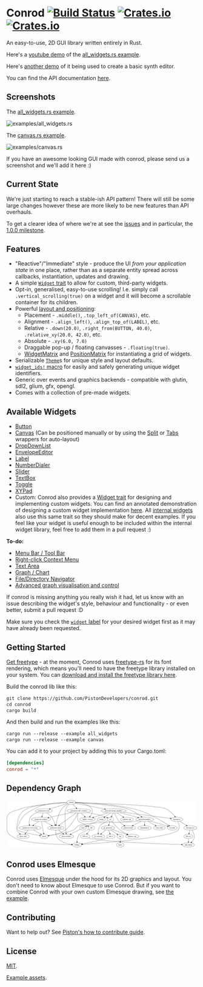 # Conrod [![Build Status](https://travis-ci.org/PistonDevelopers/conrod.svg?branch=master)](https://travis-ci.org/PistonDevelopers/conrod) [![Crates.io](https://img.shields.io/crates/v/conrod.svg)](https://crates.io/crates/conrod) [![Crates.io](https://img.shields.io/crates/l/conrod.svg)](https://github.com/PistonDevelopers/conrod/blob/master/LICENSE)

An easy-to-use, 2D GUI library written entirely in Rust.

Here's a [youtube demo](https://www.youtube.com/watch?v=n2UrjogA0j0) of the [all_widgets.rs example](https://github.com/PistonDevelopers/conrod/blob/master/examples/all_widgets.rs).

Here's [another demo](https://www.youtube.com/watch?v=_ZXLCVibI8c) of it being used to create a basic synth editor.

You can find the API documentation [here](http://docs.piston.rs/conrod/conrod/).


Screenshots
-----------

The [all_widgets.rs example](https://github.com/PistonDevelopers/conrod/blob/master/examples/all_widgets.rs).

![examples/all_widgets.rs](http://i.imgur.com/xKXISdc.png)

The [canvas.rs example](https://github.com/PistonDevelopers/conrod/blob/master/examples/canvas.rs).

![examples/canvas.rs](http://i.imgur.com/YtjjEJX.png)

If you have an awesome looking GUI made with conrod, please send us a screenshot and we'll add it here :)


Current State
-------------

We're just starting to reach a stable-ish API pattern! There will still be some large changes however these are more likely to be new features than API overhauls.

To get a clearer idea of where we're at see the [issues](https://github.com/PistonDevelopers/conrod/issues) and in particular, the [1.0.0 milestone](https://github.com/PistonDevelopers/conrod/milestones/1.0.0).


Features
--------

- "Reactive"/"Immediate" style - produce the UI *from your application state* in one place, rather than as a separate entity spread across callbacks, instantiation, updates and drawing.
- A simple [`Widget` trait](http://docs.piston.rs/conrod/conrod/trait.Widget.html) to allow for custom, third-party widgets.
- Opt-in, generalised, easy-to-use scrolling! I.e. simply call `.vertical_scrolling(true)` on a widget and it will become a scrollable container for its children.
- Powerful [layout and positioning](http://docs.piston.rs/conrod/conrod/trait.Positionable.html):
    - Placement - `.middle()`, `.top_left_of(CANVAS)`, etc.
    - Alignment - `.align_left()`, `.align_top_of(LABEL)`, etc.
    - Relative - `.down(20.0)`, `.right_from(BUTTON, 40.0)`, `.relative_xy(20.0, 42.0)`, etc.
    - Absolute - `.xy(6.0, 7.0)`
    - Draggable pop-up / floating canvasses - `.floating(true)`.
    - [WidgetMatrix](http://docs.piston.rs/conrod/conrod/struct.WidgetMatrix.html) and [PositionMatrix](http://docs.piston.rs/conrod/conrod/struct.PositionMatrix.html) for instantiating a grid of widgets. 
- Serializable [`Theme`](http://docs.piston.rs/conrod/conrod/theme/struct.Theme.html)s for unique style and layout defaults.
- [`widget_ids!` macro](http://docs.piston.rs/conrod/conrod/macro.widget_ids!.html) for easily and safely generating unique widget identifiers.
- Generic over events and graphics backends - compatible with glutin, sdl2, glium, gfx, opengl.
- Comes with a collection of pre-made widgets.


Available Widgets
-----------------

- [Button](http://docs.piston.rs/conrod/conrod/struct.Button.html)
- [Canvas](http://docs.piston.rs/conrod/conrod/struct.Canvas.html) (Can be positioned manually or by using the [Split](http://docs.piston.rs/conrod/conrod/struct.Split.html) or [Tabs](http://docs.piston.rs/conrod/conrod/struct.Tabs.html) wrappers for auto-layout)
- [DropDownList](http://docs.piston.rs/conrod/conrod/struct.DropDownList.html)
- [EnvelopeEditor](http://docs.piston.rs/conrod/conrod/struct.EnvelopeEditor.html)
- [Label](http://docs.piston.rs/conrod/conrod/struct.Label.html)
- [NumberDialer](http://docs.piston.rs/conrod/conrod/struct.NumberDialer.html)
- [Slider](http://docs.piston.rs/conrod/conrod/struct.Slider.html)
- [TextBox](http://docs.piston.rs/conrod/conrod/struct.TextBox.html)
- [Toggle](http://docs.piston.rs/conrod/conrod/struct.Toggle.html)
- [XYPad](http://docs.piston.rs/conrod/conrod/struct.XYPad.html)
- Custom: Conrod also provides a [Widget trait](http://docs.piston.rs/conrod/conrod/trait.Widget.html) for designing and implementing custom widgets. You can find an annotated demonstration of designing a custom widget implementation [here](https://github.com/PistonDevelopers/conrod/blob/master/examples/custom_widget.rs). All [internal widgets](https://github.com/PistonDevelopers/conrod/blob/master/src/widget) also use this same trait so they should make for decent examples. If you feel like your widget is useful enough to be included within the internal widget library, feel free to add them in a pull request :)

**To-do:**
- [Menu Bar / Tool Bar](https://github.com/PistonDevelopers/conrod/issues/417)
- [Right-click Context Menu](https://github.com/PistonDevelopers/conrod/issues/394)
- [Text Area](https://github.com/PistonDevelopers/conrod/issues/62)
- [Graph / Chart](https://github.com/PistonDevelopers/conrod/issues/84)
- [File/Directory Navigator](https://github.com/PistonDevelopers/conrod/issues/381)
- [Advanced graph visualisation and control](https://github.com/PistonDevelopers/mush)

If conrod is missing anything you really wish it had, let us know with an issue describing the widget's style, behaviour and functionality - or even better, submit a pull request :D

Make sure you check the [`widget` label](https://github.com/PistonDevelopers/conrod/labels/widget) for your desired widget first as it may have already been requested.


Getting Started
---------------

[Get freetype](http://www.freetype.org/download.html) - at the moment, Conrod uses [freetype-rs](https://github.com/PistonDevelopers/freetype-rs) for its font rendering, which means you'll need to have the freetype library installed on your system. You can [download and install the freetype library here](http://www.freetype.org/download.html).


Build the conrod lib like this:

```
git clone https://github.com/PistonDevelopers/conrod.git
cd conrod
cargo build
```

And then build and run the examples like this:

```
cargo run --release --example all_widgets
cargo run --release --example canvas
```

You can add it to your project by adding this to your Cargo.toml:

```toml
[dependencies]
conrod = "*"
```


Dependency Graph
----------------

![dependencies](./Cargo.png)


Conrod uses Elmesque
--------------------

Conrod uses [Elmesque](https://github.com/mitchmindtree/elmesque) under the hood for its 2D
graphics and layout. You don't need to know about Elmesque to use Conrod. But if you want to
combine Conrod with your own custom Elmesque drawing, see [the example](https://github.com/PistonDevelopers/conrod/blob/master/examples/elmesque.rs).


Contributing
------------

Want to help out? See [Piston's how to contribute guide](https://github.com/PistonDevelopers/piston/blob/master/CONTRIBUTING.md).


License
-------

[MIT](https://github.com/PistonDevelopers/conrod/blob/master/LICENSE).

[Example assets](https://github.com/PistonDevelopers/conrod/issues/319).

